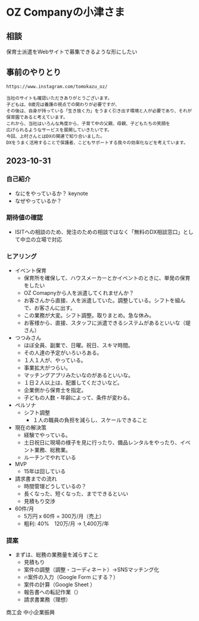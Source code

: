 # OZ Companyの小津さま
## 相談
保育士派遣をWebサイトで募集できるような形にしたい

## 事前のやりとり
```
https://www.instagram.com/tomokazu_oz/

当社のサイトも確認いただきありがとうございます。
子どもは、0歳児は養護の視点での関わりが必要ですが、
その後は、自身が持っている「生き抜く力」をうまく引き出す環境と人が必要であり、それが保育園であると考えています。
これから、当社はいろんな角度から、子育て中の父親、母親、子どもたちの笑顔を
広げられるようなサービスを展開していきたいです。
今回、上村さんとはDXの関連で知り合いました。
DXをうまく活用することで保護者、こどもサポートする我々の効率化などを考えています。
```

## 2023-10-31
### 自己紹介
- なにをやっているか？ keynote
- なぜやっているか？

### 期待値の確認
- ISITへの相談のため、発注のための相談ではなく「無料のDX相談窓口」として中立の立場で対応

### ヒアリング
- イベント保育
  - 保育所を確保して、ハウスメーカーとかイベントのときに、単発の保育をしたい
  - OZ Comapnyから人を派遣してくれませんか？
  - お客さんから直接、人を派遣していた。調整している。シフトを組んで、お客さんに出す。
  - この業務が大変。シフト調整。取りまとめ。急な休み。
  - お客様から、直接、スタッフに派遣できるシステムがあるといいな（堤さん）
- つつみさん
  - ほぼ全員、副業で、日曜。祝日、スキマ時間。
  - その人達の予定がいろいろある。
  - １人１人が、やっている。
  - 事業拡大がつらい。
  - マッチングアプリみたいなのがあるといいな。
  - １日２人以上は、配置してくださいなど。
  - 企業側から保育士を指定。
  - 子どもの人数・年齢によって、条件が変わる。
- ペルソナ
  - シフト調整
    - １人の職員の負担を減らし、スケールできること
- 現在の解決策
  - 経験でやっている。
  - 土日祝日に現場の様子を見に行ったり、備品レンタルをやったり、イベント業務、総務業。
  - ルーチンでやれている
- MVP
  - 15年は回している
- 請求書までの流れ
  - 時間管理どうしているの？
  - 長くなった、短くなった、までできるといい
  - 見積もり交渉
- 60件/月
  - 5万円 x 60件 = 300万/月（売上）
  - 粗利: 40%　120万/月 → 1,400万/年

### 提案
- まずは、総務の業務量を減らすこと
  - 見積もり
  - 案件の調整（調整・コーディネート）→SNSマッチング化
  - 🔥案件の入力（Google Form にする？）
  - 案件の計算（Google Sheet ）
  - 報告書への転記作業（）
  - 請求書業務（理想）


商工会
中小企業振興


